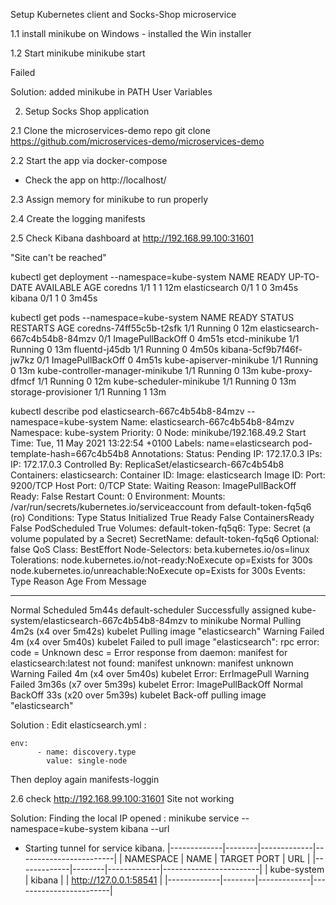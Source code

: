 Setup Kubernetes client and Socks-Shop microservice 

1.1 install minikube on Windows - installed the Win installer

1.2 Start minikube
minikube start

Failed

Solution: added minikube in PATH User Variables 

2. Setup Socks Shop application

2.1 Clone the microservices-demo repo
git clone https://github.com/microservices-demo/microservices-demo

2.2 Start the app via docker-compose

- Check the app on http://localhost/ 

2.3 Assign memory for minikube to run properly


2.4 Create the logging manifests

2.5 Check Kibana dashboard at http://192.168.99.100:31601

"Site can't be reached"


kubectl get deployment --namespace=kube-system
NAME            READY   UP-TO-DATE   AVAILABLE   AGE
coredns         1/1     1            1           12m
elasticsearch   0/1     1            0           3m45s
kibana          0/1     1            0           3m45s

kubectl get pods --namespace=kube-system
NAME                               READY   STATUS             RESTARTS   AGE
coredns-74ff55c5b-t2sfk            1/1     Running            0          12m
elasticsearch-667c4b54b8-84mzv     0/1     ImagePullBackOff   0          4m51s
etcd-minikube                      1/1     Running            0          13m
fluentd-j45db                      1/1     Running            0          4m50s
kibana-5cf9b7f46f-jw7kz            0/1     ImagePullBackOff   0          4m51s
kube-apiserver-minikube            1/1     Running            0          13m
kube-controller-manager-minikube   1/1     Running            0          13m
kube-proxy-dfmcf                   1/1     Running            0          12m
kube-scheduler-minikube            1/1     Running            0          13m
storage-provisioner                1/1     Running            1          13m


kubectl describe pod elasticsearch-667c4b54b8-84mzv --namespace=kube-system
Name:         elasticsearch-667c4b54b8-84mzv
Namespace:    kube-system
Priority:     0
Node:         minikube/192.168.49.2
Start Time:   Tue, 11 May 2021 13:22:54 +0100
Labels:       name=elasticsearch
              pod-template-hash=667c4b54b8
Annotations:  <none>
Status:       Pending
IP:           172.17.0.3
IPs:
  IP:           172.17.0.3
Controlled By:  ReplicaSet/elasticsearch-667c4b54b8
Containers:
  elasticsearch:
    Container ID:
    Image:          elasticsearch
    Image ID:
    Port:           9200/TCP
    Host Port:      0/TCP
    State:          Waiting
      Reason:       ImagePullBackOff
    Ready:          False
    Restart Count:  0
    Environment:    <none>
    Mounts:
      /var/run/secrets/kubernetes.io/serviceaccount from default-token-fq5q6 (ro)
Conditions:
  Type              Status
  Initialized       True
  Ready             False
  ContainersReady   False
  PodScheduled      True
Volumes:
  default-token-fq5q6:
    Type:        Secret (a volume populated by a Secret)
    SecretName:  default-token-fq5q6
    Optional:    false
QoS Class:       BestEffort
Node-Selectors:  beta.kubernetes.io/os=linux
Tolerations:     node.kubernetes.io/not-ready:NoExecute op=Exists for 300s
                 node.kubernetes.io/unreachable:NoExecute op=Exists for 300s
Events:
  Type     Reason     Age                    From               Message
  ----     ------     ----                   ----               -------
  Normal   Scheduled  5m44s                  default-scheduler  Successfully assigned kube-system/elasticsearch-667c4b54b8-84mzv to minikube
  Normal   Pulling    4m2s (x4 over 5m42s)   kubelet            Pulling image "elasticsearch"
  Warning  Failed     4m (x4 over 5m40s)     kubelet            Failed to pull image "elasticsearch": rpc error: code = Unknown desc = Error response from daemon: manifest for elasticsearch:latest not found: manifest unknown: manifest unknown
  Warning  Failed     4m (x4 over 5m40s)     kubelet            Error: ErrImagePull
  Warning  Failed     3m36s (x7 over 5m39s)  kubelet            Error: ImagePullBackOff
  Normal   BackOff    33s (x20 over 5m39s)   kubelet            Back-off pulling image "elasticsearch"
  
  Solution : Edit elasticsearch.yml :
  
    env: 
          - name: discovery.type
            value: single-node
			
Then deploy again manifests-loggin

		
2.6 check http://192.168.99.100:31601
 Site not working

Solution:  Finding the local IP opened :
minikube service --namespace=kube-system  kibana --url
* Starting tunnel for service kibana.
|-------------|--------|-------------|------------------------|
|  NAMESPACE  |  NAME  | TARGET PORT |          URL           |
|-------------|--------|-------------|------------------------|
| kube-system | kibana |             | http://127.0.0.1:58541 |
|-------------|--------|-------------|------------------------|

	
